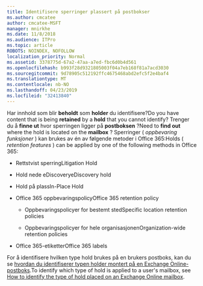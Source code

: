 ```yaml
---
title: Identifisere sperringer plassert på postbokser
ms.author: cmcatee
author: cmcatee-MSFT
manager: mnirkhe
ms.date: 11/8/2018
ms.audience: ITPro
ms.topic: article
ROBOTS: NOINDEX, NOFOLLOW
localization_priority: Normal
ms.assetid: 3378775d-67a2-47aa-a7ed-fbc6d0b4d561
ms.openlocfilehash: b993f28d9321805003f04a7eb168f81a7acd3030
ms.sourcegitcommit: 9d78905c512192ffc4675468abd2efc5f2e4baf4
ms.translationtype: MT
ms.contentlocale: nb-NO
ms.lasthandoff: 04/23/2019
ms.locfileid: "32413840"
---
```

<span data-ttu-id="3a854-102">Har innhold som blir **beholdt** som **holder** du identifisere?</span><span class="sxs-lookup"><span data-stu-id="3a854-102">Do you have content that is being **retained** by a **hold** that you cannot identify?</span></span> <span data-ttu-id="3a854-103">Trenger du å **finne ut** hvor sperringen ligger på **postboksen** ?</span><span class="sxs-lookup"><span data-stu-id="3a854-103">Need to **find out** where the hold is located on the **mailbox** ?</span></span> <span data-ttu-id="3a854-104">Sperringer ( *oppbevaring funksjoner* ) kan brukes av én av følgende metoder i Office 365:</span><span class="sxs-lookup"><span data-stu-id="3a854-104">Holds (  *retention features*  ) can be applied by one of the following methods in Office 365:</span></span> 
  
- <span data-ttu-id="3a854-105">Rettstvist sperring</span><span class="sxs-lookup"><span data-stu-id="3a854-105">Litigation Hold</span></span> 
    
- <span data-ttu-id="3a854-106">Hold nede eDiscovery</span><span class="sxs-lookup"><span data-stu-id="3a854-106">eDiscovery hold</span></span>
    
- <span data-ttu-id="3a854-107">Hold på plass</span><span class="sxs-lookup"><span data-stu-id="3a854-107">In-Place Hold</span></span>
    
- <span data-ttu-id="3a854-108">Office 365 oppbevaringspolicy</span><span class="sxs-lookup"><span data-stu-id="3a854-108">Office 365 retention policy</span></span> 
    
  - <span data-ttu-id="3a854-109">Oppbevaringspolicyer for bestemt sted</span><span class="sxs-lookup"><span data-stu-id="3a854-109">Specific location retention policies</span></span>
    
  - <span data-ttu-id="3a854-110">Oppbevaringspolicyer for hele organisasjonen</span><span class="sxs-lookup"><span data-stu-id="3a854-110">Organization-wide retention policies</span></span>
    
- <span data-ttu-id="3a854-111">Office 365-etiketter</span><span class="sxs-lookup"><span data-stu-id="3a854-111">Office 365 labels</span></span>
    
<span data-ttu-id="3a854-112">For å identifisere hvilken type hold brukes på en brukers postboks, kan du se [hvordan du identifiserer typen holder montert på en Exchange Online-postboks](https://docs.microsoft.com/office365/securitycompliance/identify-a-hold-on-an-exchange-online-mailbox).</span><span class="sxs-lookup"><span data-stu-id="3a854-112">To identify which type of hold is applied to a user's mailbox, see [How to identify the type of hold placed on an Exchange Online mailbox](https://docs.microsoft.com/office365/securitycompliance/identify-a-hold-on-an-exchange-online-mailbox).</span></span>
  

